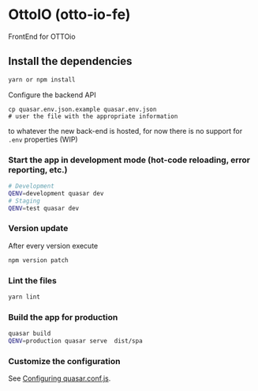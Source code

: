 # OttoIO (otto-io-fe)

FrontEnd for OTTOio

## Install the dependencies

```bash
yarn or npm install
```

Configure the backend API

    cp quasar.env.json.example quasar.env.json
    # user the file with the appropriate information

to whatever the new back-end is hosted, for now there is no support for `.env` properties (WIP)

### Start the app in development mode (hot-code reloading, error reporting, etc.)

```bash
# Development
QENV=development quasar dev
# Staging
QENV=test quasar dev
```

### Version update

After every version execute

```bash
npm version patch
```

### Lint the files

```bash
yarn lint
```

### Build the app for production

```bash
quasar build
QENV=production quasar serve  dist/spa
```

### Customize the configuration

See [Configuring quasar.conf.js](https://quasar.dev/quasar-cli/quasar-conf-js).
